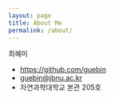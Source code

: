 ```yaml
---
layout: page
title: About Me
permalink: /about/
---
```


최혜미
- https://github.com/guebin
- guebin@jbnu.ac.kr
- 자연과학대학교 본관 205호
